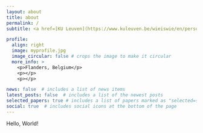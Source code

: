 ```yaml
---
layout: about
title: about
permalink: /
subtitle: <a href=[KU Leuven](https://www.kuleuven.be/wieiswie/en/person/00155799)> - PostDoc Researcher in the Laboratory for Human Evolutionary Genetics

profile:
  align: right
  image: myprofile.jpg
  image_circular: false # crops the image to make it circular
  more_info: >
    <p>Flanders, Belgium</p>
    <p></p>
    <p></p>

news: false  # includes a list of news items
latest_posts: false  # includes a list of the newest posts
selected_papers: true # includes a list of papers marked as "selected={true}"
social: true  # includes social icons at the bottom of the page
---
```


Hello, World! 
